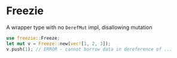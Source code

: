 # Freezie

A wrapper type with no `DerefMut` impl, disallowing mutation

```rust
use freezie::Freeze;
let mut v = Freeze::new(vec![1, 2, 3]);
v.push(1); // ERROR - cannot borrow data in dereference of ...
```
